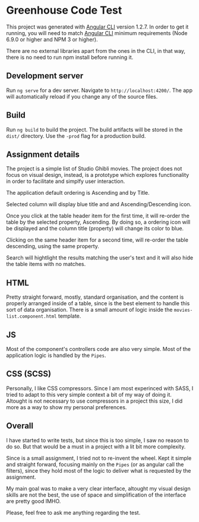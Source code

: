 # Greenhouse Code Test

This project was generated with [Angular CLI](https://github.com/angular/angular-cli) version 1.2.7.
In order to get it running, you will need to match [Angular CLI](https://github.com/angular/angular-cli) minimum requirements (Node 6.9.0 or higher and NPM 3 or higher).

There are no external libraries apart from the ones in the CLI, in that way, there is no need to run npm install before running it.

## Development server

Run `ng serve` for a dev server. Navigate to `http://localhost:4200/`. The app will automatically reload if you change any of the source files.

## Build

Run `ng build` to build the project. The build artifacts will be stored in the `dist/` directory. Use the `-prod` flag for a production build.

## Assignment details

The project is a simple list of Studio Ghibli movies. The project does not focus on visual design, instead, is a prototype which explores functionality in order to facilitate and simplfy user interaction. 

The application default ordering is Ascending and by Title. 

Selected column will display blue title and and Ascending/Descending icon.

Once you click at the table header item for the first time, it will re-order the table by the selected property, Ascending. By doing so, a ordering icon will be displayed and the column title (property) will change its color to blue.

Clicking on the same header item for a second time, will re-order the table descending, using the same property.

Search will hightlight the results matching the user's text and it will also hide the table items with no matches.

## HTML

Pretty straight forward, mostly, standard organisation, and the content is properly arranged inside of a table, since is the best element to handle this sort of data organisation. There is a small amount of logic inside the ```movies-list.component.html``` template.

## JS

Most of the component's controllers code are also very simple. Most of the application logic is handled by the ```Pipes```.

## CSS (SCSS)
 
 Personally, I like CSS compressors. Since I am most experinced with SASS, I tried to adapt to this very simple context a bit of my way of doing it. Altought is not necessary to use compressors in a project this size, I did more as a way to show my personal preferences.

 ## Overall

 I have started to write tests, but since this is too simple, I saw no reason to do so. But that would be a must in a project with a lit bit more complexity.

 Since is a small assignment, I tried not to re-invent the wheel. Kept it simple and straight forward, focusing mainly on the ```Pipes``` (or as angular call the filters), since they hold most of the logic to deliver what is requested by the assignment.

My main goal was to make a very clear interface, altought my visual design skills are not the best, the use of space and simplification of the interface are pretty good IMHO.

Please, feel free to ask me anything regarding the test.
